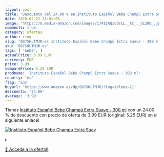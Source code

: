 ```yaml
---
layout: post
title: 'Descuento del 24.00 % en Instituto Español Bebe Champú Extra Suav'
date: 2020-02-21 21:01:03
image: 'https://m.media-amazon.com/images/I/411AQzd3rLL._AC_._SL200_.jpg'
comments: true
category: ofertas
author: ring
slug: 'B075HLTMJR-es Instituto Español Bebe Champú Extra Suave - 300 ml'
sku: 'B075HLTMJR-es'
tags: [ 'bebe', ]
actualPrice: 3.99 EUR
currency: EUR
price: 3.99
comparePrice: 5.25 EUR
prodname: 'Instituto Español Bebe Champú Extra Suave - 300 ml'
country: 'es'
flag: '🇪🇸'
buyurl: 'https://www.amazon.es/dp/B075HLTMJR/?tag=tolees-21'
descuento: '24.00'
average: '3.99'
---
```


Tienes [Instituto Español Bebe Champú Extra Suave - 300 ml](https://www.amazon.es/dp/B075HLTMJR/?tag=tolees-21) con un 24.00 % de descuento con precio de oferta de 3.99 EUR (original: 5.25 EUR) en el siguiente enlace!

[![Instituto Español Bebe Champú Extra Suav](https://m.media-amazon.com/images/I/411AQzd3rLL._AC_._SL200_.jpg)](https://www.amazon.es/dp/B075HLTMJR/?tag=tolees-21)

ℹ️:


[🛒 Accede a la oferta!!](https://www.amazon.es/dp/B075HLTMJR/?tag=tolees-21)
